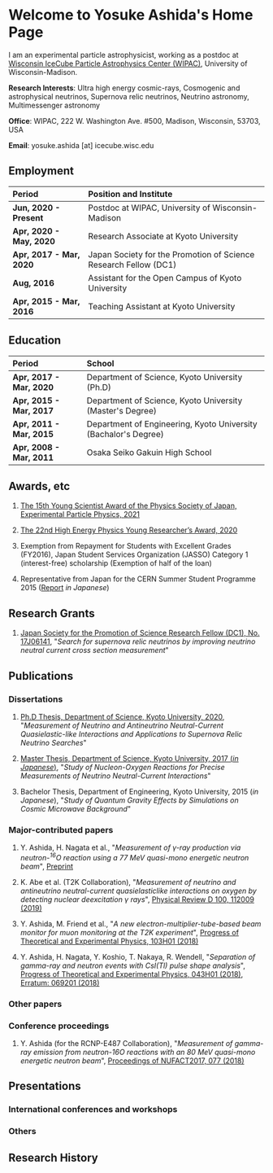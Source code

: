 # **Welcome to Yosuke Ashida's Home Page**

I am an experimental particle astrophysicist, working as a postdoc at [Wisconsin IceCube Particle Astrophysics Center (WIPAC)](https://wipac.wisc.edu/), University of Wisconsin-Madison. 

**Research Interests**: Ultra high energy cosmic-rays, Cosmogenic and astrophysical neutrinos, Supernova relic neutrinos, Neutrino astronomy, Multimessenger astronomy 

**Office**: WIPAC, 222 W. Washington Ave. #500, Madison, Wisconsin, 53703, USA

**Email**: yosuke.ashida [at] icecube.wisc.edu



## **Employment**

| Period | Position and Institute | 
| :---   | :---                   | 
| **Jun, 2020 - Present**   | Postdoc at WIPAC, University of Wisconsin-Madison | 
| **Apr, 2020 - May, 2020** | Research Associate at Kyoto University | 
| **Apr, 2017 - Mar, 2020** | Japan Society for the Promotion of Science Research Fellow (DC1) | 
| **Aug, 2016**             | Assistant for the Open Campus of Kyoto University | 
| **Apr, 2015 - Mar, 2016** | Teaching Assistant at Kyoto University | 



## **Education**

| Period | School | 
| :--- | :--- | 
| **Apr, 2017 - Mar, 2020** | Department of Science, Kyoto University (Ph.D) | 
| **Apr, 2015 - Mar, 2017** | Department of Science, Kyoto University (Master's Degree) | 
| **Apr, 2011 - Mar, 2015** | Department of Engineering, Kyoto University (Bachalor's Degree) | 
| **Apr, 2008 - Mar, 2011** | Osaka Seiko Gakuin High School | 



## **Awards, etc** 

1. [The 15th Young Scientist Award of the Physics Society of Japan, Experimental Particle Physics, 2021](https://www.jps.or.jp/english/meetings-and-awards/award.html)

1. [The 22nd High Energy Physics Young Researcher’s Award, 2020](http://www.jahep.org/en/syourei.html)

1. Exemption from Repayment for Students with Excellent Grades (FY2016), Japan Student Services Organization (JASSO) Category 1 (interest-free) scholarship (Exemption of half of the loan)

1. Representative from Japan for the CERN Summer Student Programme 2015 ([Report](http://www.jahep.org/hepnews/2015/15-3-4-CERNSS-Ashida.pdf) *in Japanese*)



## **Research Grants**

1. [Japan Society for the Promotion of Science Research Fellow (DC1), No. 17J06141](https://kaken.nii.ac.jp/grant/KAKENHI-PROJECT-17J06141/2017/), "*Search for supernova relic neutrinos by improving neutrino neutral current cross section measurement*"



## **Publications** 

### Dissertations 

1. [Ph.D Thesis, Department of Science, Kyoto University, 2020](https://www-he.scphys.kyoto-u.ac.jp/theses/doctor/dt_ashida.pdf), "*Measurement of Neutrino and Antineutrino Neutral-Current Quasielastic-like Interactions and Applications to Supernova Relic Neutrino Searches*"

1. [Master Thesis, Department of Science, Kyoto University, 2017 (*in Japanese*)](https://www-he.scphys.kyoto-u.ac.jp/theses/master/ashida_mt.pdf), "*Study of Nucleon-Oxygen Reactions for Precise Measurements of Neutrino Neutral-Current Interactions*"

1. Bachelor Thesis, Department of Engineering, Kyoto University, 2015 (*in Japanese*), "*Study of Quantum Gravity Effects by Simulations on Cosmic Microwave Background*"

### Major-contributed papers 

1. Y. Ashida, H. Nagata et al., "*Measurement of &gamma;-ray production via neutron-<sup>16</sup>O reaction using a 77 MeV quasi-mono energetic neutron beam*", [Preprint](http://arxiv.org/abs/1902.08964)

1. K. Abe et al. (T2K Collaboration), "*Measurement of neutrino and antineutrino neutral-current quasielasticlike interactions on oxygen by detecting nuclear deexcitation &gamma; rays*", [Physical Review D 100, 112009 (2019)](https://journals.aps.org/prd/abstract/10.1103/PhysRevD.100.112009)

1. Y. Ashida, M. Friend et al., "*A new electron-multiplier-tube-based beam monitor for muon monitoring at the T2K experiment*", [Progress of Theoretical and Experimental Physics, 103H01 (2018)](https://academic.oup.com/ptep/article/2018/10/103H01/5145636)

1. Y. Ashida, H. Nagata, Y. Koshio, T. Nakaya, R. Wendell, "*Separation of gamma-ray and neutron events with CsI(Tl) pulse shape analysis*", [Progress of Theoretical and Experimental Physics, 043H01 (2018)](https://academic.oup.com/ptep/article/2018/4/043H01/4980960), [Erratum: 069201 (2018)](https://academic.oup.com/ptep/article/2018/6/069201/5046150)

### Other papers 


### Conference proceedings 

1. Y. Ashida (for the RCNP-E487 Collaboration), "*Measurement of gamma-ray emission from neutron-16O reactions with an 80 MeV quasi-mono energetic neutron beam*", [Proceedings of NUFACT2017, 077 (2018)](https://s3.cern.ch/inspire-prod-files-a/a6eecec8a8f1bb193131a8076cf2d57d)



## **Presentations**

### International conferences and workshops 


### Others 



## **Research History**





